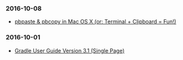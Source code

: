 ### 2016-10-08<br>
+ [pbpaste & pbcopy in Mac OS X (or: Terminal + Clipboard = Fun!)](https://langui.sh/2010/11/14/pbpaste-pbcopy-in-mac-os-x-or-terminal-clipboard-fun/)<br>

### 2016-10-01<br>
+ [Gradle User Guide Version 3.1 (Single Page)](https://docs.gradle.org/current/userguide/userguide_single.html#sec:listing_dependencies)<br>

